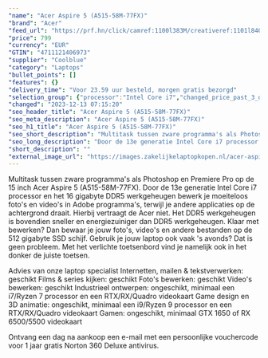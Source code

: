 ```yaml
---
"name": "Acer Aspire 5 (A515-58M-77FX)"
"brand": "Acer"
"feed_url": "https://prf.hn/click/camref:1100l383M/creativeref:1101l84031/destination:https%3A%2F%2Fwww.coolblue.nl%2Fproduct%2F926775"
"price": 799
"currency": "EUR"
"GTIN": "4711121406973"
"supplier": "Coolblue"
"category": "Laptops"
"bullet_points": []
"features": {}
"delivery_time": "Voor 23.59 uur besteld, morgen gratis bezorgd"
"selection_group": {"processor":"Intel Core i7","changed_price_past_3_days":false,"product_family":"Aspire 5"}
"changed": "2023-12-13 07:15:20"
"seo_header_title": "Acer Aspire 5 (A515-58M-77FX)"
"seo_meta_description": "Acer Aspire 5 (A515-58M-77FX)"
"seo_h1_title": "Acer Aspire 5 (A515-58M-77FX)"
"seo_short_description": "Multitask tussen zware programma's als Photoshop en Premiere Pro op de 15 inch Acer Aspire 5 (A515-58M-77FX)."
"seo_long_description": "Door de 13e generatie Intel Core i7 processor en het 16 gigabyte DDR5 werkgeheugen bewerk je moeiteloos foto's en video's in Adobe programma's, terwijl je andere applicaties op de achtergrond draait. Hierbij vertraagt de Acer niet. Het DDR5 werkgeheugen is bovendien sneller en energiezuiniger dan DDR5 werkgeheugen. Klaar met bewerken? Dan bewaar je jouw foto's, video's en andere bestanden op de 512 gigabyte SSD schijf. Gebruik je jouw laptop ook vaak 's avonds? Dat is geen probleem. Met het verlichte toetsenbord vind je namelijk ook in het donker de juiste toetsen. \r\n\r\nAdvies van onze laptop specialist\r\nInternetten, mailen & tekstverwerken: geschikt\r\nFilms & series kijken: geschikt\r\nFoto's bewerken: geschikt\r\nVideo's bewerken: geschikt\r\nIndustrieel ontwerpen: ongeschikt, minimaal een i7/Ryzen 7 processor en een RTX/RX/Quadro videokaart\r\nGame design en 3D animatie: ongeschikt, minimaal een i9/Ryzen 9 processor en een RTX/RX/Quadro videokaart\r\nGamen: ongeschikt, minimaal GTX 1650 of RX 6500/5500 videokaart\r\n \r\nOntvang een dag na aankoop een e-mail met een persoonlijke vouchercode voor 1 jaar gratis Norton 360 Deluxe antivirus."
"short_description": ""
"external_image_url": "https://images.zakelijkelaptopkopen.nl/acer-aspire-5-a515-58m-77fx.webp"
---
```


Multitask tussen zware programma's als Photoshop en Premiere Pro op de 15 inch Acer Aspire 5 (A515-58M-77FX). Door de 13e generatie Intel Core i7 processor en het 16 gigabyte DDR5 werkgeheugen bewerk je moeiteloos foto's en video's in Adobe programma's, terwijl je andere applicaties op de achtergrond draait. Hierbij vertraagt de Acer niet. Het DDR5 werkgeheugen is bovendien sneller en energiezuiniger dan DDR5 werkgeheugen. Klaar met bewerken? Dan bewaar je jouw foto's, video's en andere bestanden op de 512 gigabyte SSD schijf. Gebruik je jouw laptop ook vaak 's avonds? Dat is geen probleem. Met het verlichte toetsenbord vind je namelijk ook in het donker de juiste toetsen.

Advies van onze laptop specialist
Internetten, mailen & tekstverwerken: geschikt
Films & series kijken: geschikt
Foto's bewerken: geschikt
Video's bewerken: geschikt
Industrieel ontwerpen: ongeschikt, minimaal een i7/Ryzen 7 processor en een RTX/RX/Quadro videokaart
Game design en 3D animatie: ongeschikt, minimaal een i9/Ryzen 9 processor en een RTX/RX/Quadro videokaart
Gamen: ongeschikt, minimaal GTX 1650 of RX 6500/5500 videokaart
 
Ontvang een dag na aankoop een e-mail met een persoonlijke vouchercode voor 1 jaar gratis Norton 360 Deluxe antivirus.